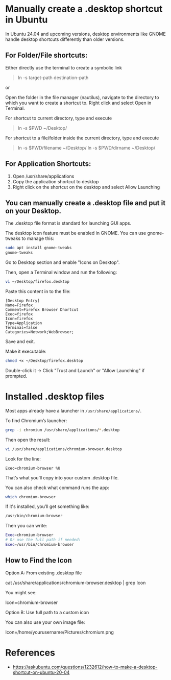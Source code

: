 # Manually create a .desktop shortcut in Ubuntu

In Ubuntu 24.04 and upcoming versions, desktop environments like GNOME handle desktop shortcuts differently than older versions.

## For Folder/File shortcuts:

Either directly use the terminal to create a symbolic link

> ln -s target-path destination-path

or

Open the folder in the file manager (nautilus), navigate to the directory to which you want to create a shortcut to. Right click and select Open in Terminal. 

For shortcut to current directory, type and execute

> ln -s $PWD ~/Desktop/

For shortcut to a file/folder inside the current directory, type and execute

> ln -s $PWD/filename ~/Desktop/
> ln -s $PWD/dirname ~/Desktop/

## For Application Shortcuts:

1) Open /usr/share/applications
2) Copy the application shortcut to desktop
3) Right click on the shortcut on the desktop and select Allow Launching

## You can manually create a .desktop file and put it on your Desktop.

The .desktop file format is standard for launching GUI apps.

The desktop icon feature must be enabled in GNOME. You can use gnome-tweaks to manage this:

```bash
sudo apt install gnome-tweaks
gnome-tweaks
```
Go to Desktop section and enable "Icons on Desktop".

Then, open a Terminal window and run the following:

```bash
vi ~/Desktop/firefox.desktop
```

Paste this content in to the file:

```text
[Desktop Entry]
Name=Firefox
Comment=Firefox Browser Dhortcut
Exec=firefox
Icon=firefox
Type=Application
Terminal=false
Categories=Network;WebBrowser;
```

Save and exit. 

Make it executable:

```bash
chmod +x ~/Desktop/firefox.desktop
```

Double-click it → Click "Trust and Launch" or "Allow Launching" if prompted.


# Installed .desktop files

Most apps already have a launcher in `/usr/share/applications/`.

To find Chromium’s launcher:

```bash
grep -i chromium /usr/share/applications/*.desktop
```

Then open the result:

```bash
vi /usr/share/applications/chromium-browser.desktop
```

Look for the line:

```text
Exec=chromium-browser %U
```

That’s what you’ll copy into your custom .desktop file.

You can also check what command runs the app:

```bash
which chromium-browser
```

If it's installed, you’ll get something like:

```bash
/usr/bin/chromium-browser
```

Then you can write:

```bash
Exec=chromium-browser
# Or use the full path if needed:
Exec=/usr/bin/chromium-browser
```

## How to Find the Icon

Option A: From existing .desktop file

cat /usr/share/applications/chromium-browser.desktop | grep Icon

You might see:

Icon=chromium-browser

Option B: Use full path to a custom icon

You can also use your own image file:

Icon=/home/yourusername/Pictures/chromium.png

# References

* https://askubuntu.com/questions/1232612/how-to-make-a-desktop-shortcut-on-ubuntu-20-04